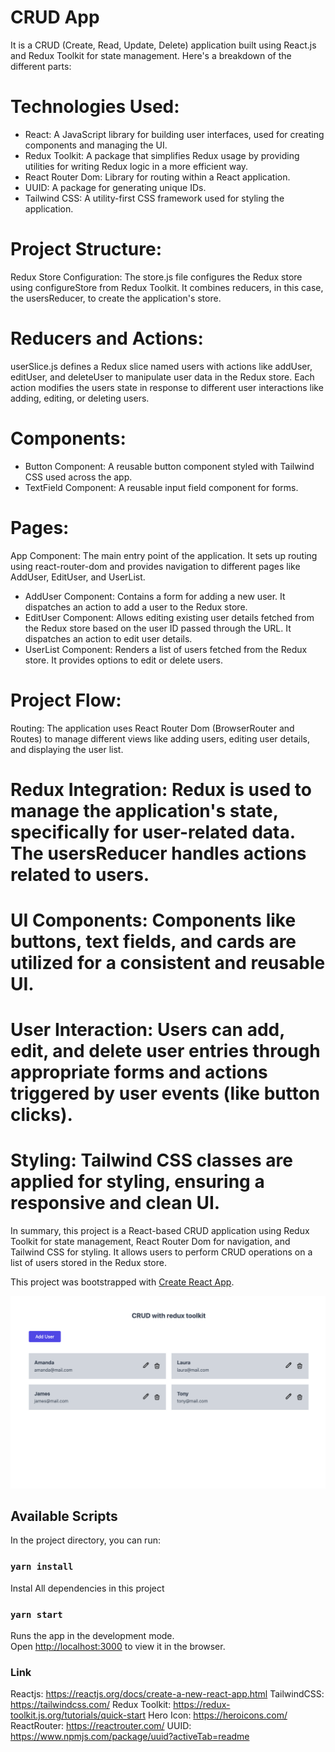 # CRUD App 
It is a CRUD (Create, Read, Update, Delete) application built using React.js and Redux Toolkit for state management. Here's a breakdown of the different parts:

# Technologies Used:
+ React: A JavaScript library for building user interfaces, used for creating components and managing the UI.
+ Redux Toolkit: A package that simplifies Redux usage by providing utilities for writing Redux logic in a more efficient way.
+ React Router Dom: Library for routing within a React application.
+ UUID: A package for generating unique IDs.
+ Tailwind CSS: A utility-first CSS framework used for styling the application.

# Project Structure:
Redux Store Configuration: The store.js file configures the Redux store using configureStore from Redux Toolkit. It combines reducers, in this case, the usersReducer, to create the application's store.

# Reducers and Actions:
userSlice.js defines a Redux slice named users with actions like addUser, editUser, and deleteUser to manipulate user data in the Redux store.
Each action modifies the users state in response to different user interactions like adding, editing, or deleting users.

# Components:
+ Button Component: A reusable button component styled with Tailwind CSS used across the app.
+ TextField Component: A reusable input field component for forms.

# Pages:
App Component: The main entry point of the application. It sets up routing using react-router-dom and provides navigation to different pages like AddUser, EditUser, and UserList.

+ AddUser Component: Contains a form for adding a new user. It dispatches an action to add a user to the Redux store.
+ EditUser Component: Allows editing existing user details fetched from the Redux store based on the user ID passed through the URL. It 
  dispatches an action to edit user details.
+ UserList Component: Renders a list of users fetched from the Redux store. It provides options to edit or delete users.

# Project Flow:
Routing: The application uses React Router Dom (BrowserRouter and Routes) to manage different views like adding users, editing user details, and displaying the user list.

# Redux Integration: Redux is used to manage the application's state, specifically for user-related data. The usersReducer handles actions related to users.

# UI Components: Components like buttons, text fields, and cards are utilized for a consistent and reusable UI.

# User Interaction: Users can add, edit, and delete user entries through appropriate forms and actions triggered by user events (like button clicks).

# Styling: Tailwind CSS classes are applied for styling, ensuring a responsive and clean UI.

In summary, this project is a React-based CRUD application using Redux Toolkit for state management, React Router Dom for navigation, and Tailwind CSS for styling. It allows users to perform CRUD operations on a list of users stored in the Redux store.

This project was bootstrapped with [Create React App](https://github.com/facebook/create-react-app).

![Project Preview](./src/final.png)

## Available Scripts

In the project directory, you can run:

### `yarn install`

Instal All dependencies in this project

### `yarn start`

Runs the app in the development mode.<br />
Open [http://localhost:3000](http://localhost:3000) to view it in the browser.

### Link

Reactjs: https://reactjs.org/docs/create-a-new-react-app.html
TailwindCSS: https://tailwindcss.com/
Redux Toolkit: https://redux-toolkit.js.org/tutorials/quick-start
Hero Icon: https://heroicons.com/
ReactRouter: https://reactrouter.com/
UUID: https://www.npmjs.com/package/uuid?activeTab=readme




